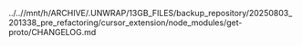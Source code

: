 ../..//mnt/h/ARCHIVE/.UNWRAP/13GB_FILES/backup_repository/20250803_201338_pre_refactoring/cursor_extension/node_modules/get-proto/CHANGELOG.md